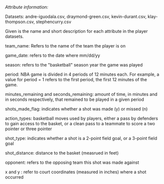 *Attribute information:*

Datasets: andre-iguodala.csv, draymond-green.csv, kevin-durant.csv, 
klay-thompson.csv, stephencurry.csv

Given is the name and short description for each attribute in the player 
datasets.

team_name: Refers to the name of the team the player is on

game_date: refers to the date where mm/dd/yy

season: refers to the "basketball" season year the game was played

period: NBA game is divided in 4 periods of 12 minutes each.  For 
example, a value for period = 1 refers to the first period, the first 12 
minutes of the game.

minutes_remaining and seconds_remaining: amount of time, in minutes and 
in seconds respectively, that remained to be played in a given period

shots_made_flag: indicates whether a shot was made (y) or missed (n)

action_types: basketball moves used by players, either a pass by 
defenders to gain access to the basket, or a clean pass to a teammate to 
score a two pointer or three pointer

shot_type: indicates whether a shot is a 2-point field goal, or a 
3-point field goal

shot_distance: distance to the basket (measrued in feet)

opponent: refers to the opposing team this shot was made against

x and y : refer to court coordinates (measured in inches) where a shot 
occurred
